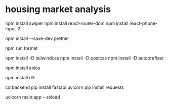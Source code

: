 # housing market analysis

npm install swiper
npm install react-router-dom
npm install react-phone-input-2

<!-- Prettier -->

npm install --save-dev prettier

<!-- To run Prettier -->

npm run format

<!-- Tailwind -->

npm install -D tailwindcss
npm install -D postcss
npm install -D autoprefixer

<!-- Axios -->
npm install axios

<!-- D3 -->
npm install d3

<!-- BACK-END -->

cd backend
pip install fastapi uvicorn
pip install requests

<!-- To run the backend -->
uvicorn main:app --reload